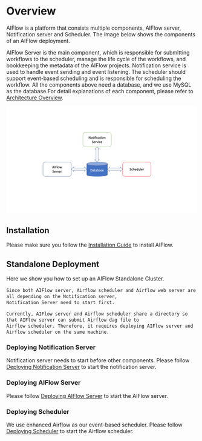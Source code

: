# Overview

AIFlow is a platform that consists multiple components, AIFlow server, Notification server and Scheduler. The image
below shows the components of an AIFlow deployment.

AIFlow Server is the main component, which is responsible for submitting workflows to the scheduler, manage the life
cycle of the workflows, and bookkeeping the metadata of the AIFlow projects. Notification service is used to handle
event sending and event listening. The scheduler should support event-based scheduling and is responsible for scheduling
the workflow. All the components above need a database, and we use MySQL as the database.For detail explanations of each
component, please refer to [Architecture Overview](../architecture/overview.md).

![Alt text](../images/AIFlow-Deploy-Overview.png)

## Installation

Please make sure you follow the [Installation Guide](./installation.md) to install AIFlow.

## Standalone Deployment

Here we show you how to set up an AIFlow Standalone Cluster.

```{note}
Since both AIFlow server, Airflow scheduler and Airflow web server are all depending on the Notification server,
Notification Server need to start first.
```

```{note}
Currently, AIFlow server and Airflow scheduler share a directory so that AIFlow server can submit Airflow dag file to 
Airflow scheduler. Therefore, it requires deploying AIFlow server and Airflow scheduler on the same machine.
```

### Deploying Notification Server

Notification server needs to start before other components. Please
follow [Deploying Notification Server](./deploying_notification_server.md) to start the notification server.

### Deploying AIFlow Server

Please follow [Deploying AIFlow Server](./deploying_aiflow_server.md) to start the AIFlow server.

### Deploying Scheduler

We use enhanced Airflow as our event-based scheduler. Please follow [Deploying Scheduler](./deploying_scheduler.md) to
start the Airflow scheduler.
